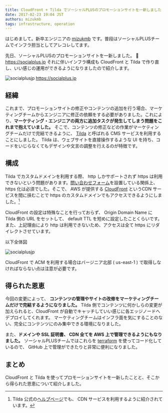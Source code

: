```yaml
---
title: CloudFront + Tilda でソーシャルPLUSのプロモーションサイトを一新しました
date: 2017-02-23 19:04 JST
authors: mizukmb
tags: infrastructure, operation
---
```


はじめまして。新卒エンジニアの [mizukmb](https://twitter.com/mizukmb) です。普段はソーシャルPLUSチームでインフラ担当としてアレコレしてます。

先日、ソーシャルPLUSのプロモーションサイトを一新しました。  🎊 https://socialplus.jp
それに伴いインフラ構成も CloudFront と Tilda で作り直し、いい感じの運用ができるようになりましたので紹介します。

<!--more-->

![socialplusjp](/images/2017/02/promotion.png)
https://socialplus.jp

## 経緯

これまで、プロモーションサイトの修正やコンテンツの追加を行う場合、マーケティングチームからエンジニアに修正の依頼をする必要がありました。これにより、**マーケティング・エンジニアの両方に追加タスクが発生してしまう問題をこれまで抱えていました。**
そこで、コンテンツの修正などの作業がマーケティングチームだけで完結できるように、 [Tilda](https://tilda.cc) と呼ばれる CMS サービスを利用することにしました。 Tilda は、ウェブサイトを直接操作するような UI を持ち、コードをいじらなくてもデザインや文言の調整を行えるのが特徴です。

## 構成

Tilda でカスタムドメインを利用する際、 http しかサポートされず https は利用できないという問題があります。[問い合わせフォーム](https://socialplus.jp/inquiry/)を設置している関係上、 https 化は必須でした。そこで、 AWS が提供する [CloudFront](https://aws.amazon.com/jp/cloudfront/) というCDN サービスを間に挟むことで https のカスタムドメインでもアクセスできるようにしました。[^1]

[^1]: Tilda 公式の[ヘルプページ](https://help.tilda.ws/https)でも、 CDN サービスを利用するように紹介されています。

CloudFront の設定は特殊なことを行っておらず、 Origin Domain Name に Tilda 側の URL をセットして、 default TTL を短めに設定したことくらいです。また、上記理由により http は利用できないため、アクセスは全て https にリダイレクトさせています。

以下全体図

![socialplusjp](/images/2017/02/socialplusjp.png)

CloudFront で ACM を利用する場合はバージニア北部 ( us-east-1 ) で取得しなければならない点は注意が必要です。

## 得られた恩恵

今回の変更によって、 **コンテンツの管理やサイトの改修をマーケティングチームだけで完結するようになりました。**
Tilda 側でコンテンツに何かしらの変更が加えられると、CloudFront が自動でキャッチしていい感じに各エッジノードへデプロイしてくれます。
マーケティングチームはインフラ面を気にすることのない、完全にコンテンツにのみ集中できる環境になりました。

また、**ドメインや SSL 証明書、 CDN 全てを AWS 上で管理できるようにもなりました。** ソーシャルPLUSチームではこれらを [terraform](https://www.terraform.io) を使ってコード化しているので、 GitHub 上で管理ができたりと非常に便利になりました。


## まとめ

CloudFront と Tilda を使ってプロモーションサイトを一新したことと、そこから得られた恩恵について紹介しました。
